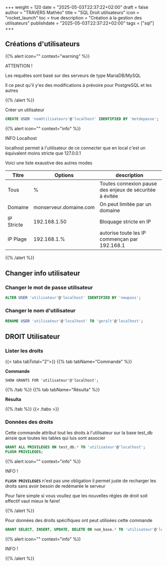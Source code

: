 +++
weight = 120
date = "2025-05-03T22:37:22+02:00"
draft = false
author = "TRAVERS Mathéo"
title = "SQL Droit utilisateurs"
icon = "rocket_launch"
toc = true
description = "Création à la gestion des utilisateurs"
publishdate = "2025-05-03T22:37:22+02:00"
tags = ["sql"]
+++

## Créations d'utilisateurs


{{% alert icon="" context="warning" %}}

ATTENTION ! 

Les requêtes sont basé sur des serveurs de type MariaDB/MySQL

Il ce peut qu'il y'es des modifications à prévoire pour PostgreSQL et les autres

{{% /alert %}}

Créer un utilisateur
```sql
CREATE USER 'nomUtilisateurs'@'localhost' IDENTIFIED BY 'motdepasse';
```

{{% alert icon="" context="info" %}}

INFO Localhost

localhost permet à l'utilisateur de ce connecter que en local c'est un équivalent moins stricte que 127.0.0.1

Voici une liste exaustive des autres modes

| Titre    | Options                | description |
|----------|------------------------|--------------------------------------------------------|
|Tous      | %                      | Toutes connexion pause des enjeux de sécuritée à évitée |
| Domaine  | monserveur.domaine.com | On peut limitée par un domaine |
|IP Stricte| 192.168.1.50           | Bloquage stricte en IP |
| IP Plage |192.168.1.%             | autorise toute les IP commençan par 192.168.1 |

{{% /alert %}}

## Changer info utilisateur

### Changer le mot de passe utilisateur

```sql
ALTER USER 'utilisateur'@'localhost' IDENTIFIED BY 'newpass';
```


### Changer le nom d'utilisateur

```sql
RENAME USER 'utilisateur'@'localhost' TO 'geralt'@'localhost';
```


## DROIT Utilisateur

### Lister les droits

{{< tabs tabTotal="2">}}
{{% tab tabName="Commande" %}}

**Commande**

```
SHOW GRANTS FOR 'utilisateur'@'localhost';
```

{{% /tab %}}
{{% tab tabName="Résulta" %}}

**Résulta**



{{% /tab %}}
{{< /tabs >}}


### Données des droits
Cette commande attribut tout les droits à l'utilisateur sur la base test_db ainsie que toutes les tables qui luis sont associer

```sql
GRANT ALL PRIVILEGES ON test_db.* TO 'utilisateur'@'localhost';
FLUSH PRIVILEGES;
```

{{% alert icon="" context="info" %}}

INFO ! 

**`FLUSH PRIVILEGES`** n'est pas une obligation il permet juste de recharger les droits sans avoir besoin de redémarée le serveur

Pour faire simple si vous voullez que les nouvelles rêgles de droit soit effectif vaut mieux le faire!


{{% /alert %}}


Pour données des droits spécifiques ont peut utilisées cette commande 

```sql
GRANT SELECT, INSERT, UPDATE, DELETE ON nom_base.* TO 'utilisateur'@'localhost';
```

{{% alert icon="" context="info" %}}

INFO ! 




{{% /alert %}}
